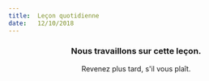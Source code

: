 ```yaml
---
title:  Leçon quotidienne
date:   12/10/2018
---
```


### <center>Nous travaillons sur cette leçon.</center>
<center>Revenez plus tard, s'il vous plaît.</center>
